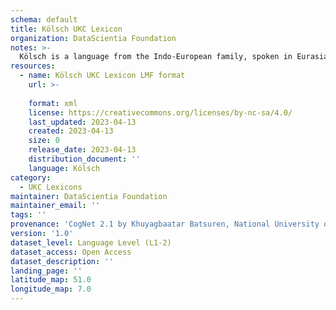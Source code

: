 ```yaml
---
schema: default
title: Kölsch UKC Lexicon
organization: DataScientia Foundation
notes: >-
  Kölsch is a language from the Indo-European family, spoken in Eurasia. The UKC Lexicon of Kölsch is represented as a lexico-semantic network. It consists of words, word senses, synsets, as well as sense-level and synset-level relationships.
resources:
  - name: Kölsch UKC Lexicon LMF format
    url: >-
      
    format: xml
    license: https://creativecommons.org/licenses/by-nc-sa/4.0/
    last_updated: 2023-04-13
    created: 2023-04-13
    size: 0
    release_date: 2023-04-13
    distribution_document: ''
    language: Kölsch
category:
  - UKC Lexicons
maintainer: DataScientia Foundation
maintainer_email: ''
tags: ''
provenance: 'CogNet 2.1 by Khuyagbaatar Batsuren, National University of Mongolia (http://cognet.ukc.disi.unitn.it); Princeton WordNet 2.1 by Princeton University (https://wordnet.princeton.edu)'
version: '1.0'
dataset_level: Language Level (L1-2)
dataset_access: Open Access
dataset_description: ''
landing_page: ''
latitude_map: 51.0
longitude_map: 7.0
---
```

